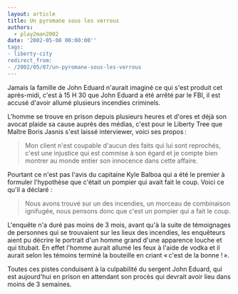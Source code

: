 ```yaml
---
layout: article
title: Un pyromane sous les verrous
authors:
  - play2man2002
date: '2002-05-08 00:00:00''
tags:
- liberty-city
redirect_from:
- /2002/05/07/un-pyromane-sous-les-verrous
---
```


Jamais la famille de John Eduard n'aurait imaginé ce qui s'est produit cet après-midi, c'est à 15 H 30 que John Eduard a été arrêté par le FBI, il est accusé d'avoir allumé plusieurs incendies criminels.

L'homme se trouve en prison depuis plusieurs heures et d'ores et déjà son avocat plaide sa cause auprès des médias, c'est pour le Liberty Tree que Maître Boris Jasnis s'est laissé interviewer, voici ses propos :

> Mon client n'est coupable d'aucun des faits qui lui sont reprochés, c'est une injustice qui est commise à son égard et je compte bien montrer au monde entier son innocence dans cette affaire.

Pourtant ce n'est pas l'avis du capitaine Kyle Balboa qui a été le premier à formuler l'hypothèse que c'était un pompier qui avait fait le coup. Voici ce qu'il a déclaré :

> Nous avons trouvé sur un des incendies, un morceau de combinaison ignifugée, nous pensons donc que c'est un pompier qui a fait le coup.

L'enquête n'a duré pas moins de 3 mois, avant qu'à la suite de témoignages de personnes qui se trouvaient sur les lieux des incendies, les enquêteurs aient pu décrire le portrait d'un homme grand d'une apparence louche et qui titubait. En effet l'homme aurait allumé les feux à l'aide de vodka et il aurait selon les témoins terminé la bouteille en criant « c'est de la bonne ! ».

Toutes ces pistes conduisent à la culpabilité du sergent John Eduard, qui est aujourd'hui en prison en attendant son procès qui devrait avoir lieu dans moins de 3 semaines.